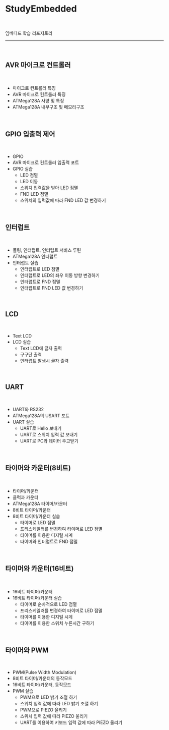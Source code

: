 # StudyEmbedded

<br/>

임베디드 학습 리포지토리

<hr/>

<br/>

## AVR 마이크로 컨트롤러

<br/>

  - 마이크로 컨트롤러 특징
  - AVR 마이크로 컨트롤러 특징
  - ATMega128A 사양 및 특징
  - ATMega128A 내부구조 및 메모리구조

<br/>

## GPIO 입출력 제어

<br/>

  - GPIO
  - AVR 마이크로 컨트롤러 입출력 포트
  - GPIO 실습
      -  LED 점멸
      -  LED 이동
      -  스위치 입력값을 받아 LED 점멸
      -  FND LED 점멸
      -  스위치의 입력값에 따라 FND LED 값 변경하기

<br/>

## 인터럽트

<br/>

  - 폴링, 인터럽트, 인터럽트 서비스 루틴
  - ATMega128A 인터럽트
  - 인터럽트 실습
      - 인터럽트로 LED 점멸
      - 인터럽트로 LED의 좌우 이동 방향 변경하기
      - 인터럽트로 FND 점멸
      - 인터럽트로 FND LED 값 변경하기

<br/>

## LCD

<br/>

  - Text LCD
  - LCD 실습
      - Text LCD에 글자 출력
      - 구구단 출력
      - 인터럽트 발생시 글자 출력

<br/>

## UART

<br/>

  - UART와 RS232
  - ATMega128A의 USART 포트
  - UART 실습
      - UART로 Hello 보내기
      - UART로 스위치 입력 값 보내기
      - UART로 PC와 데이터 주고받기

<br/>

## 타이머와 카운터(8비트)

<br/>

  - 타이머/카운터
  - 클럭과 카운터
  - ATMega128A 타이머/카운터
  - 8비트 타이머/카운터
  - 8비트 타이머/카운터 실습
      - 타이머로 LED 점멸 
      - 프리스케일러를 변경하여 타이머로 LED 점멸
      - 타이머를 이용한 디지털 시계
      - 타이머와 인터럽트로 FND 점멸

<br/>

## 타이머와 카운터(16비트)

<br/>

  - 16비트 타이머/카운터
  - 16비트 타이머/카운터 실습
      - 타이머로 순차적으로 LED 점멸 
      - 프리스케일러를 변경하여 타이머로 LED 점멸
      - 타이머를 이용한 디지털 시계
      - 타이머를 이용한 스위치 누른시간 구하기

<br/>

## 타이머와 PWM

<br/>

   - PWM(Pulse Width Modulation)
   - 8비트 타이머/카운터의 동작모드
   - 16비트 타이머/카운터, 동작모드
   - PWM 실습
      - PWM으로 LED 밝기 조절 하기 
      - 스위치 입력 값에 따라 LED 밝기 조절 하기
      - PWM으로 PIEZO 울리기
      - 스위치 입력 값에 따라 PIEZO 울리기
      - UART를 이용하여 키보드 입력 값에 따라 PIEZO 울리기
